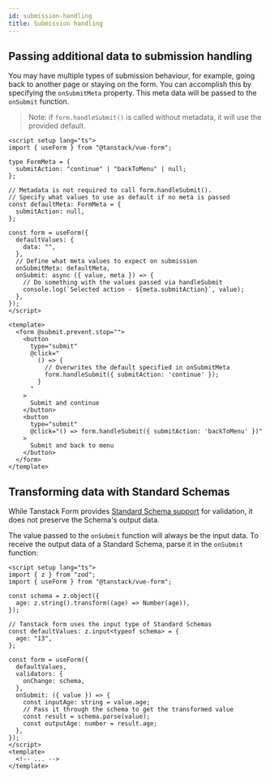 ```yaml
---
id: submission-handling
title: Submission handling
---
```


## Passing additional data to submission handling

You may have multiple types of submission behaviour, for example, going back to another page or staying on the form.
You can accomplish this by specifying the `onSubmitMeta` property. This meta data will be passed to the `onSubmit` function.

> Note: if `form.handleSubmit()` is called without metadata, it will use the provided default.

```vue
<script setup lang="ts">
import { useForm } from "@tanstack/vue-form";

type FormMeta = {
  submitAction: "continue" | "backToMenu" | null;
};

// Metadata is not required to call form.handleSubmit().
// Specify what values to use as default if no meta is passed
const defaultMeta: FormMeta = {
  submitAction: null,
};

const form = useForm({
  defaultValues: {
    data: "",
  },
  // Define what meta values to expect on submission
  onSubmitMeta: defaultMeta,
  onSubmit: async ({ value, meta }) => {
    // Do something with the values passed via handleSubmit
    console.log(`Selected action - ${meta.submitAction}`, value);
  },
});
</script>

<template>
  <form @submit.prevent.stop="">
    <button
      type="submit"
      @click="
        () => {
          // Overwrites the default specified in onSubmitMeta
          form.handleSubmit({ submitAction: 'continue' });
        }
      "
    >
      Submit and continue
    </button>
    <button
      type="submit"
      @click="() => form.handleSubmit({ submitAction: 'backToMenu' })"
    >
      Submit and back to menu
    </button>
  </form>
</template>
```

## Transforming data with Standard Schemas

While Tanstack Form provides [Standard Schema support](../validation.md) for validation, it does not preserve the Schema's output data.

The value passed to the `onSubmit` function will always be the input data. To receive the output data of a Standard Schema, parse it in the `onSubmit` function:

```vue
<script setup lang="ts">
import { z } from "zod";
import { useForm } from "@tanstack/vue-form";

const schema = z.object({
  age: z.string().transform((age) => Number(age)),
});

// Tanstack form uses the input type of Standard Schemas
const defaultValues: z.input<typeof schema> = {
  age: "13",
};

const form = useForm({
  defaultValues,
  validators: {
    onChange: schema,
  },
  onSubmit: ({ value }) => {
    const inputAge: string = value.age;
    // Pass it through the schema to get the transformed value
    const result = schema.parse(value);
    const outputAge: number = result.age;
  },
});
</script>
<template>
  <!-- ... -->
</template>
```
